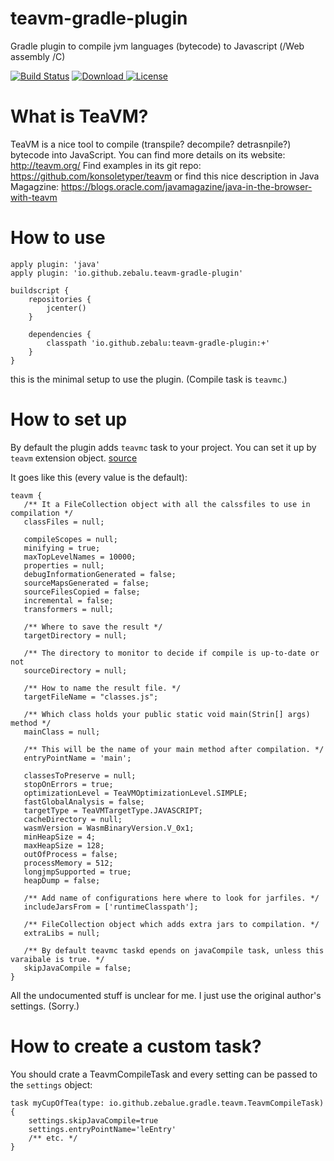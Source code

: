 # teavm-gradle-plugin
Gradle plugin to compile jvm languages (bytecode) to Javascript (/Web assembly /C)

[![Build Status](https://travis-ci.com/zebalu/teavm-gradle-plugin.svg?branch=master)](https://travis-ci.com/zebalu/teavm-gradle-plugin)
[ ![Download](https://api.bintray.com/packages/zebalu/releases/teavm-gradle-plugin/images/download.svg) ](https://bintray.com/zebalu/releases/teavm-gradle-plugin/_latestVersion)
[![License](https://img.shields.io/badge/License-Apache%202.0-blue.svg)](https://opensource.org/licenses/Apache-2.0)

# What is TeaVM?

TeaVM is a nice tool to compile (transpile? decompile? detrasnpile?) bytecode into JavaScript.
You can find more details on its website: http://teavm.org/ Find examples in its git repo: 
https://github.com/konsoletyper/teavm or find this nice description in Java Magagzine: 
https://blogs.oracle.com/javamagazine/java-in-the-browser-with-teavm 

# How to use

    apply plugin: 'java'
    apply plugin: 'io.github.zebalu.teavm-gradle-plugin'
    
    buildscript {
        repositories {
            jcenter()
        }
    
        dependencies {
            classpath 'io.github.zebalu:teavm-gradle-plugin:+'
        }
    }
    
this is the minimal setup to use the plugin. (Compile task is `teavmc`.)

# How to set up

By default the plugin adds `teavmc` task to your project. You can set it up
by `teavm` extension object. [source](https://github.com/zebalu/teavm-gradle-plugin/blob/master/src/main/java/io/github/zebalu/gradle/teavm/TeavmExtension.java)

It goes like this (every value is the default):

    teavm {
       /** It a FileCollection object with all the calssfiles to use in compilation */
       classFiles = null;
       
       compileScopes = null;
       minifying = true;
       maxTopLevelNames = 10000;
       properties = null;
       debugInformationGenerated = false;
       sourceMapsGenerated = false;
       sourceFilesCopied = false;
       incremental = false;
       transformers = null;
       
       /** Where to save the result */
       targetDirectory = null;
       
       /** The directory to monitor to decide if compile is up-to-date or not
       sourceDirectory = null;
       
       /** How to name the result file. */
       targetFileName = "classes.js";
       
       /** Which class holds your public static void main(Strin[] args) method */
       mainClass = null;
       
       /** This will be the name of your main method after compilation. */
       entryPointName = 'main';
       
       classesToPreserve = null;
       stopOnErrors = true;
       optimizationLevel = TeaVMOptimizationLevel.SIMPLE;
       fastGlobalAnalysis = false;
       targetType = TeaVMTargetType.JAVASCRIPT;
       cacheDirectory = null;
       wasmVersion = WasmBinaryVersion.V_0x1;
       minHeapSize = 4;
       maxHeapSize = 128;
       outOfProcess = false;
       processMemory = 512;
       longjmpSupported = true;
       heapDump = false;
       
       /** Add name of configurations here where to look for jarfiles. */
       includeJarsFrom = ['runtimeClasspath'];
       
       /** FileCollection object which adds extra jars to compilation. */
       extraLibs = null;
       
       /** By default teavmc taskd epends on javaCompile task, unless this varaibale is true. */
       skipJavaCompile = false;       
    }
    
All the undocumented stuff is unclear for me. I just use the original author's settings. (Sorry.)

# How to create a custom task?

You should crate a TeavmCompileTask and every setting can be passed to the `settings` object:

    task myCupOfTea(type: io.github.zebalue.gradle.teavm.TeavmCompileTask) {
        settings.skipJavaCompile=true
        settings.entryPointName='leEntry'
        /** etc. */
    }
    
